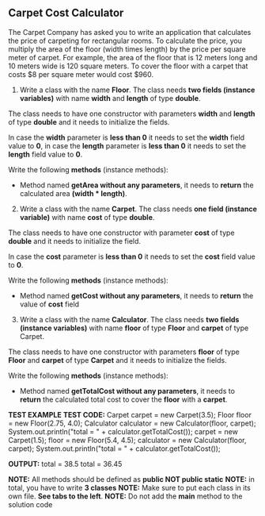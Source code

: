 ## Carpet Cost Calculator

The Carpet Company has asked you to write an application that calculates the price of carpeting for rectangular rooms. To calculate the price, you multiply the area of the floor (width times length) by the price per square meter of carpet. For example, the area of the floor that is 12 meters long and 10 meters wide is 120 square meters. To cover the floor with a carpet that costs $8 per square meter would cost $960.

1. Write a class with the name **Floor**. The class needs **two fields (instance variables)** with name **width** and **length** of type **double**.

The class needs to have one constructor with parameters **width** and **length** of type **double** and it needs to initialize the fields.

In case the **width** parameter is **less than 0** it needs to set the **width** field value to **0**, in case the **length** parameter is **less than 0** it needs to set the **length** field value to **0**.

Write the following **methods** (instance methods):

- Method named **getArea without any parameters**, it needs to **return** the calculated area **(width \* length)**.

2. Write a class with the name **Carpet**. The class needs **one field (instance variable)** with name **cost** of type **double**.

The class needs to have one constructor with parameter **cost** of type **double** and it needs to initialize the field.

In case the **cost** parameter is **less than 0** it needs to set the **cost** field value to **0**.

Write the following **methods** (instance methods):

- Method named **getCost without any parameters**, it needs to **return** the value of **cost** field

3. Write a class with the name **Calculator**. The class needs **two fields (instance variables)** with name **floor** of type **Floor** and **carpet** of type Carpet.

The class needs to have one constructor with parameters **floor** of type **Floor** and **carpet** of type **Carpet** and it needs to initialize the fields.

Write the following **methods** (instance methods):

- Method named **getTotalCost without any parameters**, it needs to **return** the calculated total cost to cover the **floor** with a **carpet**.

**TEST EXAMPLE**
**TEST CODE:**
Carpet carpet = new Carpet(3.5);
Floor floor = new Floor(2.75, 4.0);
Calculator calculator = new Calculator(floor, carpet);
System.out.println("total = " + calculator.getTotalCost());
carpet = new Carpet(1.5);
floor = new Floor(5.4, 4.5);
calculator = new Calculator(floor, carpet);
System.out.println("total = " + calculator.getTotalCost());

**OUTPUT:**
total = 38.5
total = 36.45

**NOTE:** All methods should be defined as **public NOT public static**
**NOTE:** in total, you have to write **3 classes**
**NOTE:** Make sure to put each class in its own file. **See tabs to the left**.
**NOTE:** Do not add the **main** method to the solution code
